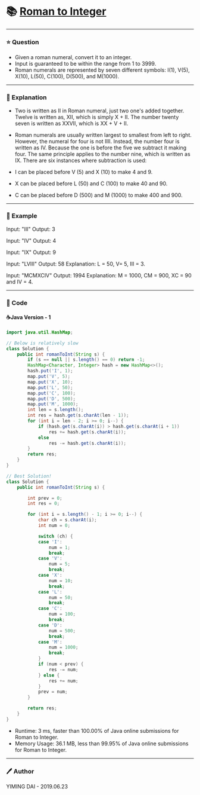 # :books: [Roman to Integer](https://leetcode.com/problems/roman-to-integer/)

---

### :star: Question
- Given a roman numeral, convert it to an integer.
- Input is guaranteed to be within the range from 1 to 3999.
- Roman numerals are represented by seven different symbols: I(1), V(5), X(10), L(50), C(100), D(500), and M(1000).

---

### :pencil: Explanation
- Two is written as II in Roman numeral, just two one's added together. Twelve is written as, XII, which is simply X + II. The number twenty seven is written as XXVII, which is XX + V + II.
- Roman numerals are usually written largest to smallest from left to right. However, the numeral for four is not IIII. Instead, the number four is written as IV. Because the one is before the five we subtract it making four. The same principle applies to the number nine, which is written as IX. There are six instances where subtraction is used:

- I can be placed before V (5) and X (10) to make 4 and 9. 
- X can be placed before L (50) and C (100) to make 40 and 90. 
- C can be placed before D (500) and M (1000) to make 400 and 900.

---

### :car: Example
Input: "III"
Output: 3

Input: "IV"
Output: 4

Input: "IX"
Output: 9

Input: "LVIII"
Output: 58
Explanation: L = 50, V= 5, III = 3.

Input: "MCMXCIV"
Output: 1994
Explanation: M = 1000, CM = 900, XC = 90 and IV = 4.

---

### :hammer: Code
#### :coffee:Java Version - 1
```java
import java.util.HashMap;

// Below is relatively slow
class Solution {
    public int romanToInt(String s) {
        if (s == null || s.length() == 0) return -1;
        HashMap<Character, Integer> hash = new HashMap<>();
        hash.put('I', 1);
        map.put('V', 5);
        map.put('X', 10);
        map.put('L', 50);
        map.put('C', 100);
        map.put('D', 500);
        map.put('M', 1000);
        int len = s.length();
        int res = hash.get(s.charAt(len - 1));
        for (int i = len - 2; i >= 0; i--) {
            if (hash.get(s.charAt(i)) > hash.get(s.charAt(i + 1))
                res += hash.get(s.charAt(i));
            else
                res -= hash.get(s.charAt(i));
        }
        return res;
    }
}

// Best Solution!
class Solution {
    public int romanToInt(String s) {

        int prev = 0;
        int res = 0;

        for (int i = s.length() - 1; i >= 0; i--) {
            char ch = s.charAt(i);
            int num = 0;

            switch (ch) {
            case 'I':
                num = 1;
                break;
            case 'V':
                num = 5;
                break;
            case 'X':
                num = 10;
                break;
            case 'L':
                num = 50;
                break;
            case 'C':
                num = 100;
                break;
            case 'D':
                num = 500;
                break;
            case 'M':
                num = 1000;
                break;
            }
            if (num < prev) {
                res -= num;
            } else {
                res += num;
            }
            prev = num;
        }

        return res;
    }
}
```
- Runtime: 3 ms, faster than 100.00% of Java online submissions for Roman to Integer.
- Memory Usage: 36.1 MB, less than 99.95% of Java online submissions for Roman to Integer.

---

### :pen: Author
YIMING DAI - 2019.06.23

